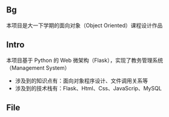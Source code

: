 ## Bg

本项目是大一下学期的面向对象（Object Oriented）课程设计作品

## Intro

本项目基于 Python 的 Web 微架构（Flask），实现了教务管理系统（Management System）

- 涉及到的知识点有：面向对象程序设计、文件调用关系等
- 涉及到的技术栈有：Flask、Html、Css、JavaScrip、MySQL

## File
